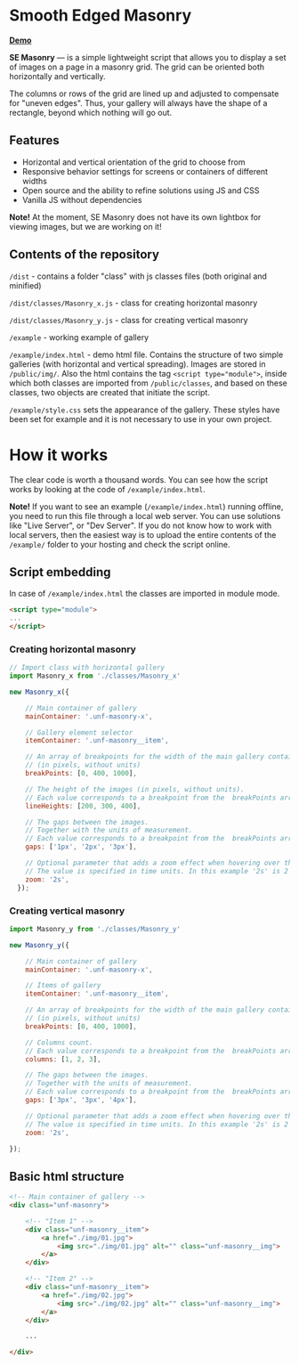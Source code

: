 
# Smooth Edged Masonry
**[Demo](https://daniilshat.ru/)**  

**SE Masonry** — is a simple lightweight script that allows you to display a set of images on a page in a masonry grid. The grid can be oriented both horizontally and vertically.  

The columns or rows of the grid are lined up and adjusted to compensate for "uneven edges". Thus, your gallery will always have the shape of a rectangle, beyond which nothing will go out.

## Features ##
- Horizontal and vertical orientation of the grid to choose from
- Responsive behavior settings for screens or containers of different widths
- Open source and the ability to refine solutions using JS and CSS
- Vanilla JS without dependencies

**Note!** At the moment, SE Masonry does not have its own lightbox for viewing images, but we are working on it!

## Contents of the repository
`/dist` - contains a folder "class" with js classes files (both original and minified) 

`/dist/classes/Masonry_x.js` - class for creating horizontal masonry

`/dist/classes/Masonry_y.js` - class for creating vertical masonry

`/example` - working example of gallery 

`/example/index.html` - demo html file. Contains the structure of two simple galleries (with horizontal and vertical spreading). Images are stored in `/public/img/`. Also the html contains the tag `<script type="module">`, inside which both classes are imported from `/public/classes`, and based on these classes, two objects are created that initiate the script.

`/example/style.css` sets the appearance of the gallery. These styles have been set for example and it is not necessary to use in your own project.


# How it works
The clear code is worth a thousand words. You can see how the script works by looking at the code of `/example/index.html`.

**Note!** If you want to see an example (`/example/index.html`) running offline, you need to run this file through a local web server. You can use solutions like "Live Server", or "Dev Server". If you do not know how to work with local servers, then the easiest way is to upload the entire contents of the `/example/` folder to your hosting and check the script online.

## Script embedding
In case of `/example/index.html` the classes are imported in module mode.
```html 
<script type="module">
...
</script>
```


### Creating horizontal masonry 

```js
// Import class with horizontal gallery
import Masonry_x from './classes/Masonry_x'

new Masonry_x({

    // Main container of gallery
    mainContainer: '.unf-masonry-x',

    // Gallery element selector
    itemContainer: '.unf-masonry__item',

    // An array of breakpoints for the width of the main gallery container
    // (in pixels, without units)
    breakPoints: [0, 400, 1000],

    // The height of the images (in pixels, without units).
    // Each value corresponds to a breakpoint from the  breakPoints array
    lineHeights: [200, 300, 400],

    // The gaps between the images.
    // Together with the units of measurement.
    // Each value corresponds to a breakpoint from the  breakPoints array
    gaps: ['1px', '2px', '3px'],

    // Optional parameter that adds a zoom effect when hovering over the image.
    // The value is specified in time units. In this example '2s' is 2 seconds.
    zoom: '2s',
  });
  ```

### Creating vertical masonry 

```js
import Masonry_y from './classes/Masonry_y'

new Masonry_y({

    // Main container of gallery
    mainContainer: '.unf-masonry-x',

    // Items of gallery
    itemContainer: '.unf-masonry__item', 

    // An array of breakpoints for the width of the main gallery container
    // (in pixels, without units)
    breakPoints: [0, 400, 1000],

    // Columns count. 
    // Each value corresponds to a breakpoint from the  breakPoints array
    columns: [1, 2, 3],

    // The gaps between the images.
    // Together with the units of measurement.
    // Each value corresponds to a breakpoint from the  breakPoints array
    gaps: ['3px', '3px', '4px'],

    // Optional parameter that adds a zoom effect when hovering over the image.
    // The value is specified in time units. In this example '2s' is 2 seconds.
    zoom: '2s',

});
  ```


## Basic html structure
```html
<!-- Main container of gallery -->
<div class="unf-masonry">

    <!-- "Item 1" -->
    <div class="unf-masonry__item">
        <a href="./img/01.jpg">
            <img src="./img/01.jpg" alt="" class="unf-masonry__img">
        </a>
    </div>

    <!-- "Item 2" -->
    <div class="unf-masonry__item">
        <a href="./img/02.jpg">
            <img src="./img/02.jpg" alt="" class="unf-masonry__img">
        </a>
    </div>

    ...

</div>

```

